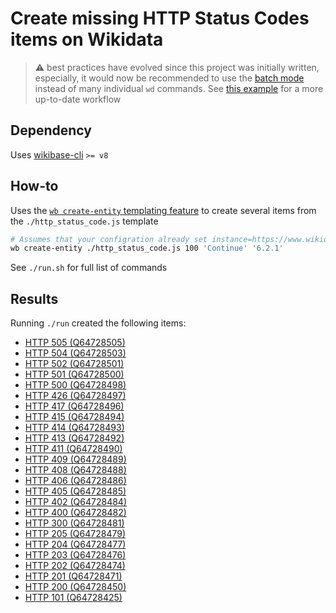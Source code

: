 # Create missing HTTP Status Codes items on Wikidata

> :warning: best practices have evolved since this project was initially written, especially, it would now be recommended to use the [batch mode](https://github.com/maxlath/wikibase-cli/blob/master/docs/write_operations.md#batch-mode) instead of many individual `wd` commands. See [this example](https://github.com/maxlath/wikidata-scripting/tree/master/convert_claim_from_string_to_monolingualtext) for a more up-to-date workflow

## Dependency
Uses [wikibase-cli](https://github.com/maxlath/wikibase-cli) `>= v8`

## How-to
Uses the [`wb create-entity` templating feature](https://github.com/maxlath/wikibase-cli/blob/master/docs/write_operations.md#wd-create-entity) to create several items from the `./http_status_code.js` template
```sh
# Assumes that your configration already set instance=https://www.wikidata.org
wb create-entity ./http_status_code.js 100 'Continue' '6.2.1'
```

See `./run.sh` for full list of commands

## Results
Running `./run` created the following items:
* [HTTP 505 (Q64728505)](https://wikidata.org/wiki/Q64728505)
* [HTTP 504 (Q64728503)](https://wikidata.org/wiki/Q64728503)
* [HTTP 502 (Q64728501)](https://wikidata.org/wiki/Q64728501)
* [HTTP 501 (Q64728500)](https://wikidata.org/wiki/Q64728500)
* [HTTP 500 (Q64728498)](https://wikidata.org/wiki/Q64728498)
* [HTTP 426 (Q64728497)](https://wikidata.org/wiki/Q64728497)
* [HTTP 417 (Q64728496)](https://wikidata.org/wiki/Q64728496)
* [HTTP 415 (Q64728494)](https://wikidata.org/wiki/Q64728494)
* [HTTP 414 (Q64728493)](https://wikidata.org/wiki/Q64728493)
* [HTTP 413 (Q64728492)](https://wikidata.org/wiki/Q64728492)
* [HTTP 411 (Q64728490)](https://wikidata.org/wiki/Q64728490)
* [HTTP 409 (Q64728489)](https://wikidata.org/wiki/Q64728489)
* [HTTP 408 (Q64728488)](https://wikidata.org/wiki/Q64728488)
* [HTTP 406 (Q64728486)](https://wikidata.org/wiki/Q64728486)
* [HTTP 405 (Q64728485)](https://wikidata.org/wiki/Q64728485)
* [HTTP 402 (Q64728484)](https://wikidata.org/wiki/Q64728484)
* [HTTP 400 (Q64728482)](https://wikidata.org/wiki/Q64728482)
* [HTTP 300 (Q64728481)](https://wikidata.org/wiki/Q64728481)
* [HTTP 205 (Q64728479)](https://wikidata.org/wiki/Q64728479)
* [HTTP 204 (Q64728477)](https://wikidata.org/wiki/Q64728477)
* [HTTP 203 (Q64728476)](https://wikidata.org/wiki/Q64728476)
* [HTTP 202 (Q64728474)](https://wikidata.org/wiki/Q64728474)
* [HTTP 201 (Q64728471)](https://wikidata.org/wiki/Q64728471)
* [HTTP 200 (Q64728450)](https://wikidata.org/wiki/Q64728450)
* [HTTP 101 (Q64728425)](https://wikidata.org/wiki/Q64728425)
